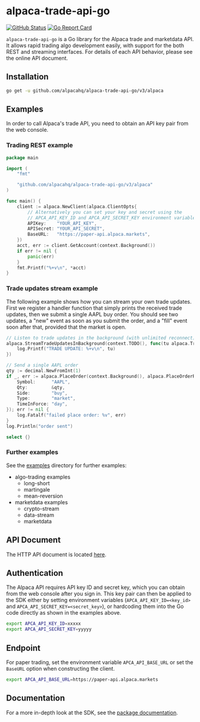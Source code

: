 
# alpaca-trade-api-go

[![GitHub Status](https://github.com/alpacahq/alpaca-trade-api-go/actions/workflows/go.yml/badge.svg)](https://github.com/alpacahq/alpaca-trade-api-go/actions/workflows/go.yml)
[![Go Report Card](https://goreportcard.com/badge/github.com/alpacahq/alpaca-trade-api-go)](https://goreportcard.com/report/github.com/alpacahq/alpaca-trade-api-go)

`alpaca-trade-api-go` is a Go library for the Alpaca trade and marketdata API. It allows rapid
trading algo development easily, with support for the both REST and streaming interfaces.
For details of each API behavior, please see the online API document.

## Installation

```bash
go get -u github.com/alpacahq/alpaca-trade-api-go/v3/alpaca
```

## Examples

In order to call Alpaca's trade API, you need to obtain an API key pair from the web console.

### Trading REST example

```go
package main

import (
	"fmt"

	"github.com/alpacahq/alpaca-trade-api-go/v3/alpaca"
)

func main() {
	client := alpaca.NewClient(alpaca.ClientOpts{
		// Alternatively you can set your key and secret using the
		// APCA_API_KEY_ID and APCA_API_SECRET_KEY environment variables
		APIKey:    "YOUR_API_KEY",
		APISecret: "YOUR_API_SECRET",
		BaseURL:   "https://paper-api.alpaca.markets",
	})
	acct, err := client.GetAccount(context.Background())
	if err != nil {
		panic(err)
	}
	fmt.Printf("%+v\n", *acct)
}
```

### Trade updates stream example

The following example shows how you can stream your own trade updates.
First we register a handler function that simply prints the received trade updates,
then we submit a single AAPL buy order. You should see two updates, a "new" event
as soon as you submit the order, and a "fill" event soon after that, provided that
the market is open.

```go
// Listen to trade updates in the background (with unlimited reconnect)
alpaca.StreamTradeUpdatesInBackground(context.TODO(), func(tu alpaca.TradeUpdate) {
	log.Printf("TRADE UPDATE: %+v\n", tu)
})

// Send a single AAPL order
qty := decimal.NewFromInt(1)
if _, err := alpaca.PlaceOrder(context.Background(), alpaca.PlaceOrderRequest{
	Symbol:      "AAPL",
	Qty:         &qty,
	Side:        "buy",
	Type:        "market",
	TimeInForce: "day",
}); err != nil {
	log.Fatalf("failed place order: %v", err)
}
log.Println("order sent")

select {}
```

### Further examples

See the [examples](https://github.com/alpacahq/alpaca-trade-api-go/tree/master/examples)
directory for further examples:

- algo-trading examples
  - long-short
  - martingale
  - mean-reversion
- marketdata examples
  - crypto-stream
  - data-stream
  - marketdata

## API Document

The HTTP API document is located [here](https://alpaca.markets/docs/api-documentation/).

## Authentication

The Alpaca API requires API key ID and secret key, which you can obtain from
the web console after you sign in. This key pair can then be applied to the SDK
either by setting environment variables (`APCA_API_KEY_ID=<key_id>` and `APCA_API_SECRET_KEY=<secret_key>`),
or hardcoding them into the Go code directly as shown in the examples above.

```sh
export APCA_API_KEY_ID=xxxxx
export APCA_API_SECRET_KEY=yyyyy
```

## Endpoint

For paper trading, set the environment variable `APCA_API_BASE_URL` or set the
`BaseURL` option when constructing the client.

```sh
export APCA_API_BASE_URL=https://paper-api.alpaca.markets
```

## Documentation

For a more in-depth look at the SDK, see the [package documentation](https://pkg.go.dev/github.com/alpacahq/alpaca-trade-api-go/v3).
